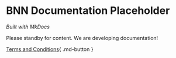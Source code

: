 # BNN Documentation Placeholder

*Built with MkDocs*

Please standby for content. We are developing documentation!

[Terms and Conditions](assets/bnn-pdf/Documentation/Terms-and-Conditions-BNN.pdf){ .md-button }